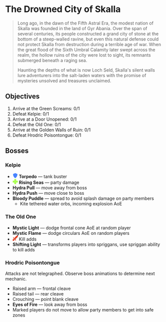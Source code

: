 # The Drowned City of Skalla

> Long ago, in the dawn of the Fifth Astral Era, the modest nation of Skalla was founded in the land of Gyr Abania. Over the span of several centuries, its people constructed a grand city of stone at the bottom of a steep-walled ravine, but even this natural defense could not protect Skalla from destruction during a terrible age of war. When the great flood of the Sixth Umbral Calamity later swept across the realm, the hollow ruins of the city were lost to sight, its remnants submerged beneath a raging sea.
>
> Haunting the depths of what is now Loch Seld, Skalla's silent walls lure adventurers into the salt-laden waters with the promise of mysteries unsolved and treasures unclaimed.

## Objectives

1. Arrive at the Green Screams: 0/1
2. Defeat Kelpie: 0/1
3. Arrive at a Door Unopened: 0/1
4. Defeat the Old One: 0/1
5. Arrive at the Golden Walls of Ruin: 0/1
6. Defeat Hrodric Poisontongue: 0/1

## Bosses

### Kelpie

- ![](/assets/icons/role-tank.png) **Torpedo** — tank buster
- ![](/assets/icons/role-healer.png) **Rising Seas** — party damage
- **Hydra Pull** — move away from boss
- **Hydra Push** — move close to boss
- **Bloody Puddle** — spread to avoid splash damage on party members
  - Kite tethered water orbs, incoming explosion AoE

### The Old One

- **Mystic Light** — dodge frontal cone AoE at random player
- **Mystic Flame** — dodge circulars AoE on random players
- ![](/assets/icons/role-dps.png) Kill adds
- **Shifting Light** — transforms players into spriggans, use spriggan ability to kill adds

### Hrodric Poisontongue

Attacks are not telegraphed. Observe boss animations to determine next mechanic.

- Raised arm — frontal cleave
- Raised tail — rear cleave
- Crouching — point blank cleave
- **Eyes of Fire** — look away from boss
- Marked players do not move to allow party members to get into safe zones
